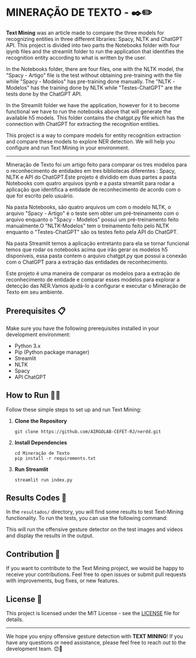 # MINERAÇÃO DE TEXTO - ✒️✏️

**Text Mining** was an article made to compare the three models for recognizing entities in three different libraries: Spacy, NLTK and ChatGPT API. This project is divided into two parts the Notebooks folder with four ipynb files and the streamlit folder to run the application that identifies the recognition entity according to what is written by the user.

In the Notebooks folder, there are four files, one with the NLTK model, the "Spacy - Artigo" file is the test without obtaining pre-training with the file while "Spacy - Modelos" has pre-training done manually. The "NLTK -Modelos" has the training done by NLTK while "Testes-ChatGPT" are the tests done by the ChatGPT API.

In the Streamlit folder we have the application, however for it to become functional we have to run the notebooks above that will generate the available h5 models. This folder contains the chatgpt.py file which has the connection with ChatGPT for extracting the recognition entities.

This project is a way to compare models for entity recognition extraction and compare these models to explore NER detection. We will help you configure and run Text Mining in your environment.

------------------------------------------------------------------------------

Mineração de Texto foi um artigo feito para comparar os tres modelos para o reconhecimento de entidades em tres bibliotecas diferentes : Spacy, NLTK e API do ChatGPT.Este projeto é dividido em duas partes a pasta Notebooks com quatro arquivos ipynb e a pasta streamlit para rodar a aplicação que identifica a entidade de reconhecimento de acordo com o que for escrito pelo usuário.

Na pasta  Notebooks, são quatro arquivos um com o modelo NLTK, o arquivo "Spacy - Artigo" é o teste sem obter um pré-treinamento com o arquivo enquanto o  "Spacy - Modelos" possui um pré-treinamento feito manualmente.O "NLTK-Modelos" tem o treinamento feito pelo NLTK enquanto o "Testes-ChatGPT" são os testes feito pela API do ChatGPT. 

Na pasta Streamlit temos a aplicação entretanto para ela se tornar funcional temos que rodar os notebooks acima que irão gerar os modelos h5 disponiveis, essa pasta contem o arquivo chatgpt.py que possui a conexão com o ChatGPT para a extração das entidades de reconhecimento.

Este projeto é uma maneira de comparar os modelos para a extração de reconhecimento de entidade e comparar esses modelos para explorar a detecção das NER.Vamos ajudá-lo a configurar e executar o Mineração de Texto em seu ambiente.

## Prerequisites 📋

Make sure you have the following prerequisites installed in your development environment:

- Python 3.x
- Pip (Python package manager)
- Streamlit
- NLTK
- Spacy
- API ChatGPT

## How to Run 🏃‍♀️

Follow these simple steps to set up and run Text Mining:

1. **Clone the Repository**

   ```shell
   git clone https://github.com/AIRGOLAB-CEFET-RJ/nerdd.git
   ```

2. **Install Dependencies**

   ```shell
   cd Mineração de Texto
   pip install -r requirements.txt
   ```

3. **Run Streamlit**

   ```shell
   streamlit run index.py
   ```

## Results Codes 🧪

In the `resultados/` directory, you will find some results to test Text-Mining functionality. To run the tests, you can use the following command:

This will run the offensive gesture detector on the test images and videos and display the results in the output.

## Contribution 🤝

If you want to contribute to the Text Mining project, we would be happy to receive your contributions. Feel free to open issues or submit pull requests with improvements, bug fixes, or new features.

## License 📄

This project is licensed under the MIT License - see the [LICENSE](LICENSE) file for details.

---

We hope you enjoy offensive gesture detection with **TEXT MINING**! If you have any questions or need assistance, please feel free to reach out to the development team. 😊👋
